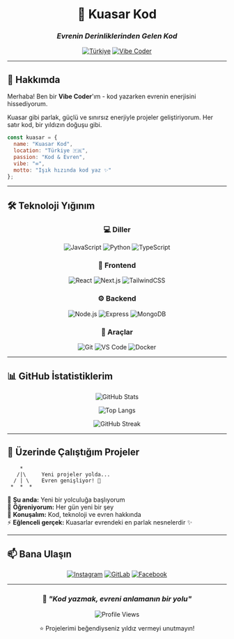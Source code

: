 <div align="center">

# 🌌 Kuasar Kod

### *Evrenin Derinliklerinden Gelen Kod*

[![Türkiye](https://img.shields.io/badge/Türkiye-FF0000?style=for-the-badge&logo=googlemaps&logoColor=white)](https://github.com/kuasarkod)
[![Vibe Coder](https://img.shields.io/badge/Vibe_Coder-7B68EE?style=for-the-badge&logo=code&logoColor=white)](https://github.com/kuasarkod)

</div>

---

## 💫 Hakkımda

Merhaba! Ben bir **Vibe Coder**'ım - kod yazarken evrenin enerjisini hissediyorum. 

Kuasar gibi parlak, güçlü ve sınırsız enerjiyle projeler geliştiriyorum. Her satır kod, bir yıldızın doğuşu gibi.

```javascript
const kuasar = {
  name: "Kuasar Kod",
  location: "Türkiye 🇹🇷",
  passion: "Kod & Evren",
  vibe: "∞",
  motto: "Işık hızında kod yaz ✨"
};
```

---

## 🛠️ Teknoloji Yığınım

<div align="center">

### 💻 Diller
![JavaScript](https://img.shields.io/badge/JavaScript-F7DF1E?style=for-the-badge&logo=javascript&logoColor=black)
![Python](https://img.shields.io/badge/Python-3776AB?style=for-the-badge&logo=python&logoColor=white)
![TypeScript](https://img.shields.io/badge/TypeScript-007ACC?style=for-the-badge&logo=typescript&logoColor=white)

### 🎨 Frontend
![React](https://img.shields.io/badge/React-20232A?style=for-the-badge&logo=react&logoColor=61DAFB)
![Next.js](https://img.shields.io/badge/Next.js-000000?style=for-the-badge&logo=next.js&logoColor=white)
![TailwindCSS](https://img.shields.io/badge/Tailwind_CSS-38B2AC?style=for-the-badge&logo=tailwind-css&logoColor=white)

### ⚙️ Backend
![Node.js](https://img.shields.io/badge/Node.js-339933?style=for-the-badge&logo=node.js&logoColor=white)
![Express](https://img.shields.io/badge/Express-000000?style=for-the-badge&logo=express&logoColor=white)
![MongoDB](https://img.shields.io/badge/MongoDB-47A248?style=for-the-badge&logo=mongodb&logoColor=white)

### 🚀 Araçlar
![Git](https://img.shields.io/badge/Git-F05032?style=for-the-badge&logo=git&logoColor=white)
![VS Code](https://img.shields.io/badge/VS_Code-007ACC?style=for-the-badge&logo=visual-studio-code&logoColor=white)
![Docker](https://img.shields.io/badge/Docker-2496ED?style=for-the-badge&logo=docker&logoColor=white)

</div>

---

## 📊 GitHub İstatistiklerim

<div align="center">

![GitHub Stats](https://github-readme-stats.vercel.app/api?username=kuasarkod&show_icons=true&theme=tokyonight&hide_border=true&bg_color=0D1117&title_color=7B68EE&icon_color=7B68EE)

![Top Langs](https://github-readme-stats.vercel.app/api/top-langs/?username=kuasarkod&layout=compact&theme=tokyonight&hide_border=true&bg_color=0D1117&title_color=7B68EE)

![GitHub Streak](https://github-readme-streak-stats.herokuapp.com/?user=kuasarkod&theme=tokyonight&hide_border=true&background=0D1117&ring=7B68EE&fire=7B68EE&currStreakLabel=7B68EE)

</div>

---

## 🌠 Üzerinde Çalıştığım Projeler

```ascii
    *  
   /|\     Yeni projeler yolda...
  / | \    Evren genişliyor! 🌌
 *  *  *   
```

🔭 **Şu anda:** Yeni bir yolculuğa başlıyorum  
🌱 **Öğreniyorum:** Her gün yeni bir şey  
💬 **Konuşalım:** Kod, teknoloji ve evren hakkında  
⚡ **Eğlenceli gerçek:** Kuasarlar evrendeki en parlak nesnelerdir ✨

---

## 📫 Bana Ulaşın

<div align="center">

[![Instagram](https://img.shields.io/badge/Instagram-E4405F?style=for-the-badge&logo=instagram&logoColor=white)](https://instagram.com/kuasarkod)
[![GitLab](https://img.shields.io/badge/GitLab-FCA121?style=for-the-badge&logo=gitlab&logoColor=white)](https://gitlab.com/kuasarkod)
[![Facebook](https://img.shields.io/badge/Facebook-1877F2?style=for-the-badge&logo=facebook&logoColor=white)](https://facebook.com/kuasarkod)

</div>

---

<div align="center">

### 💜 *"Kod yazmak, evreni anlamanın bir yolu"*

![Profile Views](https://komarev.com/ghpvc/?username=kuasarkod&color=7B68EE&style=for-the-badge)

⭐ Projelerimi beğendiyseniz yıldız vermeyi unutmayın!

</div>
